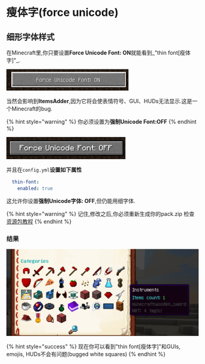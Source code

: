 # 瘦体字(force unicode)

## 细形字体样式

在Minecraft里,你只要设置**Force Unicode Font: ON**就能看到_"thin font\[瘦体字]"_.

![](<../../../../../.gitbook/assets/immagine (5).png>)

当然会影响到**ItemsAdder**,因为它将会使表情符号、GUI、HUDs无法显示.这是一个Minecraft的bug.

{% hint style="warning" %}
你必须设置为**强制Unicode Font:OFF**
{% endhint %}

![](<../../../../../.gitbook/assets/immagine (6).png>)

并且在`config.yml`**设置如下属性**

```yaml
  thin-font:
    enabled: true
```

这允许你设置**强制Unicode字体: OFF**,但仍能用细字体.

{% hint style="warning" %}
记住,修改之后,你必须重新生成你的pack.zip 检查[资源包教程](../../../../resourcepack-hosting/)
{% endhint %}

### 结果

![](<../../../../../.gitbook/assets/immagine (7).png>)

{% hint style="success" %}
现在你可以看到"thin font\[瘦体字]"和GUIs, emojis, HUDs不会有问题(bugged white squares)
{% endhint %}
